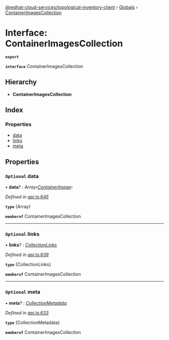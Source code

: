 [@redhat-cloud-services/topological-inventory-client](../README.md) › [Globals](../globals.md) › [ContainerImagesCollection](containerimagescollection.md)

# Interface: ContainerImagesCollection

**`export`** 

**`interface`** ContainerImagesCollection

## Hierarchy

* **ContainerImagesCollection**

## Index

### Properties

* [data](containerimagescollection.md#optional-data)
* [links](containerimagescollection.md#optional-links)
* [meta](containerimagescollection.md#optional-meta)

## Properties

### `Optional` data

• **data**? : *Array‹[ContainerImage](containerimage.md)›*

*Defined in [api.ts:645](https://github.com/RedHatInsights/javascript-clients/blob/master/packages/topological-inventory/api.ts#L645)*

**`type`** {Array<ContainerImage>}

**`memberof`** ContainerImagesCollection

___

### `Optional` links

• **links**? : *[CollectionLinks](collectionlinks.md)*

*Defined in [api.ts:639](https://github.com/RedHatInsights/javascript-clients/blob/master/packages/topological-inventory/api.ts#L639)*

**`type`** {CollectionLinks}

**`memberof`** ContainerImagesCollection

___

### `Optional` meta

• **meta**? : *[CollectionMetadata](collectionmetadata.md)*

*Defined in [api.ts:633](https://github.com/RedHatInsights/javascript-clients/blob/master/packages/topological-inventory/api.ts#L633)*

**`type`** {CollectionMetadata}

**`memberof`** ContainerImagesCollection
